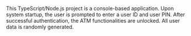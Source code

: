 This TypeScript/Node.js project is a console-based application. Upon system startup, the user is prompted to enter a user ID and user PIN. After successful authentication, the ATM functionalities are unlocked. All user data is randomly generated. 
